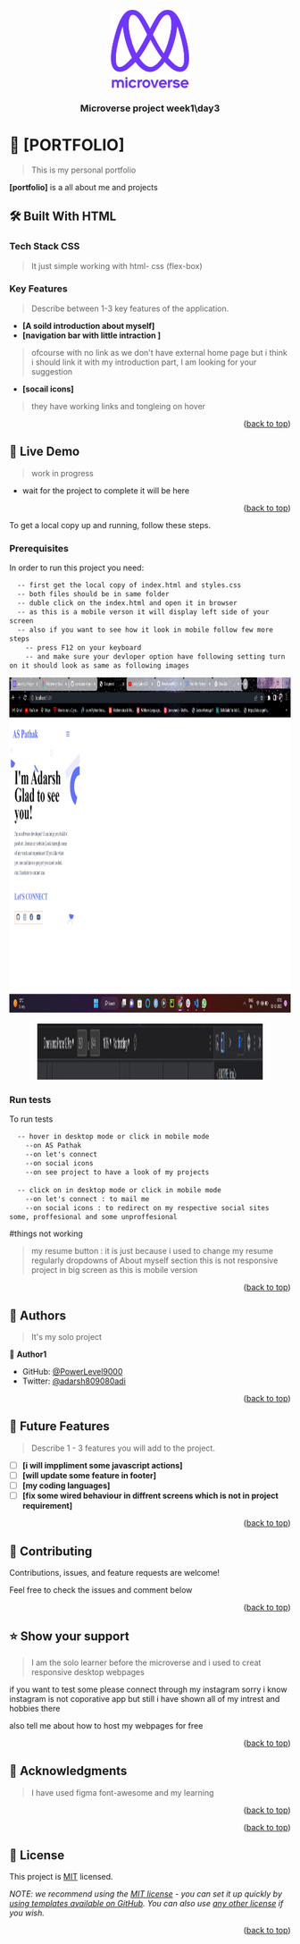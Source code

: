 <a name="readme-top"></a>

<!--
HOW TO USE:
This is an example of how you may give instructions on setting up your project locally.

Modify this file to match your project and remove sections that don't apply.

REQUIRED SECTIONS:
- Table of Contents
- About the Project
  - Built With
  - Live Demo
- Getting Started
- Authors
- Future Features
- Contributing
- Show your support
- Acknowledgements
- License

After you're finished please remove all the comments and instructions!
-->

<div align="center">

  <img src="murple_logo.png" alt="logo" width="140"  height="auto" />
  <br/>

  <h3><b>Microverse project week1\day3</b></h3>

</div>

<!-- TABLE OF CONTENTS -->
<!--
# 📗 Table of Contents

- [📖 About the Project](#about-project)
  - [🛠 Built With](#built-with)
    - [Tech Stack](#tech-stack)
    - [Key Features](#key-features)
  - [🚀 Live Demo](#live-demo)
- [💻 Getting Started](#getting-started)
  - [Prerequisites](#prerequisites)
  - [Usage](#usage)
  - [Run tests](#run-tests)
  - [Deployment](#triangular_flag_on_post-deployment)
- [👥 Authors](#authors)
- [🔭 Future Features](#future-features)
- [🤝 Contributing](#contributing)
- [⭐️ Show your support](#support)
- [🙏 Acknowledgements](#acknowledgements)
- [❓ FAQ](#faq)
- [📝 License](#license)

<!-- PROJECT DESCRIPTION -->

# 📖 [PORTFOLIO] <a name="about-project"></a>

> This is my personal portfolio

**[portfolio]** is a all about me and projects

## 🛠 Built With <a name="built-with">HTML</a>

### Tech Stack <a name="tech-stack">CSS</a>

> It just simple working with html- css (flex-box)

<!-- Features -->

### Key Features <a name="key-features"></a>

> Describe between 1-3 key features of the application.

- **[A soild introduction about myself]**
- **[navigation bar with little intraction ]** 
> ofcourse with no link as we don't have external home page but i think i should link it with my introduction part, I am looking for your suggestion 
- **[socail icons]**
> they have working links and tongleing on hover

<p align="right">(<a href="#readme-top">back to top</a>)</p>

<!-- LIVE DEMO -->

## 🚀 Live Demo <a name="live-demo"></a>

> work in progress 

- wait for the project to complete it will be here

<p align="right">(<a href="#readme-top">back to top</a>)</p>

<!-- GETTING STARTED -->

To get a local copy up and running, follow these steps.

### Prerequisites

In order to run this project you need:

```
  -- first get the local copy of index.html and styles.css
  -- both files should be in same folder 
  -- duble click on the index.html and open it in browser 
  -- as this is a mobile verson it will display left side of your screen 
  -- also if you want to see how it look in mobile follow few more steps
    -- press F12 on your keyboard 
    -- and make sure your devloper option have following setting turn on it should look as same as following images

```
<div align="center">
<img src="testing\test-1.png" alt="logo" width="100%"  height="600" /> <br> <br>
<img src="testing\test-2.png" alt="logo" width="80%"  height="100"  />
</div>
<!--
Example command:

```sh
 gem install rails
```
 -->

### Setup

Clone this repository to your desired folder:

<!--
Example commands:

```sh
  cd my-folder
  git clone git@github.com:myaccount/my-project.git
```
--->


### Run tests

To run tests
```
  -- hover in desktop mode or click in mobile mode
    --on AS Pathak 
    --on let's connect
    --on social icons
    --on see project to have a look of my projects
  
  -- click on in desktop mode or click in mobile mode 
    --on let's connect : to mail me 
    --on social icons : to redirect on my respective social sites some, proffesional and some unproffesional
```

#things not working
> my resume button : it is just because i used to change my resume regularly
> dropdowns of About myself section
> this is not responsive project in big screen as this is mobile version


<!--
Example command:

```sh
  bin/rails test test/models/article_test.rb
```
--->


<!--
Example:

```sh

```
 -->

<p align="right">(<a href="#readme-top">back to top</a>)</p>

<!-- AUTHORS -->

## 👥 Authors <a name="authors"></a>

> It's my solo project

👤 **Author1**

- GitHub: [@PowerLevel9000](https://github.com/githubhandle)
- Twitter: [@adarsh809080adi](https://twitter.com/twitterhandle)


<p align="right">(<a href="#readme-top">back to top</a>)</p>

<!-- FUTURE FEATURES -->

## 🔭 Future Features <a name="future-features"></a>

> Describe 1 - 3 features you will add to the project.

- [ ] **[i will imppliment some javascript actions]**
- [ ] **[will update some feature in footer]**
- [ ] **[my coding languages]**
- [ ] **[fix some wired behaviour in diffrent screens which is not in project requirement]**

<p align="right">(<a href="#readme-top">back to top</a>)</p>

<!-- CONTRIBUTING -->

## 🤝 Contributing <a name="contributing"></a>

Contributions, issues, and feature requests are welcome!

Feel free to check the issues and comment below

<p align="right">(<a href="#readme-top">back to top</a>)</p>

<!-- SUPPORT -->

## ⭐️ Show your support <a name="support"></a>

> I am the solo learner before the microverse and i used to creat responsive desktop webpages 

if you want to test some please connect through my instagram sorry i know instagram is not coporative app but still i have shown 
all of my intrest and hobbies there

also tell me about how to host my webpages for free

<p align="right">(<a href="#readme-top">back to top</a>)</p>

<!-- ACKNOWLEDGEMENTS -->

## 🙏 Acknowledgments <a name="acknowledgements"></a>

> I have used figma font-awesome and my learning


<p align="right">(<a href="#readme-top">back to top</a>)</p>

<!-- FAQ (optional) -->



<p align="right">(<a href="#readme-top">back to top</a>)</p>

<!-- LICENSE -->

## 📝 License <a name="license"></a>

This project is [MIT](./LICENSE) licensed.

_NOTE: we recommend using the [MIT license](https://choosealicense.com/licenses/mit/) - you can set it up quickly by [using templates available on GitHub](https://docs.github.com/en/communities/setting-up-your-project-for-healthy-contributions/adding-a-license-to-a-repository). You can also use [any other license](https://choosealicense.com/licenses/) if you wish._

<p align="right">(<a href="#readme-top">back to top</a>)</p>
